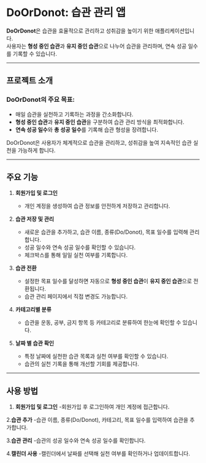 # DoOrDonot: 습관 관리 앱

**DoOrDonot**은 습관을 효율적으로 관리하고 성취감을 높이기 위한 애플리케이션입니다.  
사용자는 **형성 중인 습관**과 **유지 중인 습관**으로 나누어 습관을 관리하며, 연속 성공 일수를 기록할 수 있습니다.

---
## 프로젝트 소개
### DoOrDonot의 주요 목표:
- 매일 습관을 실천하고 기록하는 과정을 간소화합니다.
- **형성 중인 습관**과 **유지 중인 습관**을 구분하여 습관 관리 방식을 최적화합니다.
- **연속 성공 일수**와 **총 성공 일수**를 기록해 습관 형성을 장려합니다.

DoOrDonot은 사용자가 체계적으로 습관을 관리하고, 성취감을 높여 지속적인 습관 실천을 가능하게 합니다.

---
## 주요 기능
1. **회원가입 및 로그인**
   - 개인 계정을 생성하여 습관 정보를 안전하게 저장하고 관리합니다.

2. **습관 저장 및 관리**
   - 새로운 습관을 추가하고, 습관 이름, 종류(Do/Donot), 목표 일수를 입력해 관리합니다.
   - 성공 일수와 연속 성공 일수를 확인할 수 있습니다.
   - 체크박스를 통해 일일 실천 여부를 기록합니다.

3. **습관 전환**
   - 설정한 목표 일수를 달성하면 자동으로 **형성 중인 습관**이 **유지 중인 습관**으로 전환됩니다.
   - 습관 관리 페이지에서 직접 변경도 가능합니다.

4. **카테고리별 분류**
   - 습관을 운동, 공부, 금지 항목 등 카테고리로 분류하여 한눈에 확인할 수 있습니다.

5. **날짜 별 습관 확인**
   - 특정 날짜에 실천한 습관 목록과 실천 여부를 확인할 수 있습니다.
   - 습관의 실천 기록을 통해 개선할 기회를 제공합니다.

---

## 사용 방법
1. **회원가입 및 로그인**
-회원가입 후 로그인하여 개인 계정에 접근합니다.

2.**습관 추가**
-습관 이름, 종류(Do/Donot), 카테고리, 목표 일수를 입력하여 습관을 추가합니다.

3.**습관 관리**
-습관의 성공 일수와 연속 성공 일수를 확인합니다.

4.**캘린더 사용**
-캘린더에서 날짜를 선택해 실천 여부를 확인하거나 업데이트합니다.

